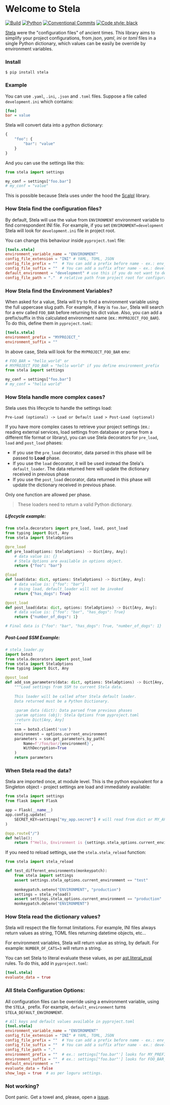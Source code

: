 # Welcome to Stela

[![Build](https://github.com/chrismaille/stela/workflows/tests/badge.svg)](https://github.com/chrismaille/stela/actions)
[![Python](https://img.shields.io/badge/python-3.6%20%7C%203.7-green)](https://www.python.org)
[![Conventional Commits](https://img.shields.io/badge/Conventional%20Commits-1.0.0-yellow.svg)](https://conventionalcommits.org)
<a href="https://github.com/psf/black"><img alt="Code style: black"
src="https://img.shields.io/badge/code%20style-black-000000.svg"></a>

[Stela](https://en.wikipedia.org/wiki/Stele) were the "configuration
files" of ancient times. This library aims to simplify your project
configurations, from *json*, *yaml*, *ini* or *toml* files in a single
Python dictionary, which values can be easily be override by environment
variables.

### Install

```shell
$ pip install stela
```

### Example

You can use `.yaml`, `.ini`, `.json` and `.toml` files. Suppose a file
called `development.ini` which contains:

```ini
[foo]
bar = value
```

Stela will convert data into a python dictionary:

```python
{
    "foo": {
        "bar": "value"
    }
}
```

And you can use the settings like this:

```python
from stela import settings

my_conf = settings["foo.bar"]
# my_conf = "value"
```

This is possible because Stela uses under the hood the
[Scalpl](https://github.com/ducdetronquito/scalpl) library.

### How Stela find the configuration files?

By default, Stela will use the value from `ENVIRONMENT` environment
variable to find correspondent INI file. For example, if you set
`ENVIRONMENT=development` Stela will look for `development.ini` file in
project root.

You can change this behaviour inside `pyproject.toml` file:

```toml
[tools.stela]
environment_variable_name = "ENVIRONMENT"
config_file_extension = "INI" # YAML, TOML, JSON
config_file_prefix = ""  # You can add a prefix before name - ex.: env_development.ini
config_file_suffix = ""  # You can add a suffix after name - ex.: development_v1.ini
default_environment = "development" # use this if you do not want to define the ENVIRONMENT key
config_file_path = "."  # relative path from project root for configuration files
```

### How Stela find the Environment Variables?

When asked for a value, Stela will try to find a environment variable
using the full uppercase slug path. For example, if key is `foo.bar`,
Stela will search for a env called `FOO_BAR` before returning his dict
value. Also, you can add a prefix/suffix in this calculated environment
name (ex.: `MYPROJECT_FOO_BAR`). To do this, define them in
`pyproject.toml`:

```toml
[tools.stela]
environment_prefix = "MYPROJECT_"
environment_suffix = ""
```

In above case, Stela will look for the `MYPROJECT_FOO_BAR` env:

```python
# FOO_BAR = "hello_world" or
# MYPROJECT_FOO_BAR = "hello world" if you define environment_prefix
from stela import settings

my_conf = settings["foo.bar"]
# my_conf = "hello world"
```

### How Stela handle more complex cases?

Stela uses this lifecycle to handle the settings load:

```text
Pre-Load (optional) -> Load or Default Load > Post-Load (optional)
```

If you have more complex cases to retrieve your project settings (ex.:
reading external services, load settings from database or parse from a
different file format or library), you can use Stela decorators for
`pre_load`, `load` and `post_load` phases:

* If you use the `pre_load` decorator, data parsed in this phase will be
  passed to **Load** phase.
* If you use the `load` decorator, it will be used instead the Stela's
  `default_loader`. The data returned here will update the dictionary
  received in previous phase
* If you use the `post_load` decorator, data returned in this phase will
  update the dictionary received in previous phase.

Only one function are allowed per phase.

>  These loaders need to return a valid Python dictionary.

##### Lifecycle example:

```python
from stela.decorators import pre_load, load, post_load
from typing import Dict, Any
from stela import StelaOptions

@pre_load
def pre_load(options: StelaOptions) -> Dict[Any, Any]:
    # data value is: {}
    # Stela Options are available in options object.
    return {"foo": "bar"}

@load
def load(data: dict, options: StelaOptions) -> Dict[Any, Any]:
    # data value is: {"foo": "bar"}
    # Using load, default_loader will not be invoked
    return {"has_dogs": True}

@post_load
def post_load(data: dict, options: StelaOptions) -> Dict[Any, Any]:
    # data value is: {"foo": "bar", "has_dogs": True}
    return {"number_of_dogs": 1}

# Final data is {"foo": "bar", "has_dogs": True, "number_of_dogs": 1}
```

##### Post-Load SSM Example:

```python
# stela_loader.py
import boto3
from stela.decorators import post_load
from stela import StelaOptions
from typing import Dict, Any

@post_load
def add_ssm_parameters(data: dict, options: StelaOptions) -> Dict[Any, Any]:
    """Load settings from SSM to current Stela data.
    
    This loader will be called after Stela default loader.
    Data returned must be a Python Dictionary.
    
    :param data (dict): Data parsed from previous phases
    :param options (obj): Stela Options from pyproject.toml
    :return Dict[Any, Any]
    """
    ssm = boto3.client('ssm')
    environment = options.current_environment
    parameters = ssm.get_parameters_by_path(
        Name=f'/foo/bar/{environment}',
        WithDecryption=True
    )
    return parameters
```

### When Stela read the data?

Stela are imported once, at module level. This is the python equivalent
for a Singleton object - project settings are load and immediately
available:

```python
from stela import settings
from flask import Flask

app = Flask(__name__)
app.config.update(
    SECRET_KEY=settings["my_app.secret"] # will read from dict or MY_APP_SECRET value
)

@app.route("/")
def hello():
    return f"Hello, Environment is {settings.stela_options.current_environment}"
```

If you need to reload settings, use the `stela.stela_reload` function:

```python
from stela import stela_reload

def test_different_environments(monkeypatch):
    from stela import settings
    assert settings.stela_options.current_environment == "test"
    
    monkeypatch.setenv("ENVIRONMENT", "production")
    settings = stela_reload()
    assert settings.stela_options.current_environment == "production"
    monkeypatch.delenv("ENVIRONMENT")
```

### How Stela read the dictionary values?

Stela will respect the file format limitations. For example, INI files
always return values as string, TOML files returning datetime objects,
etc...

For environment variables, Stela will return value as string, by
default. For example: `NUMBER_OF_CATS=3` will return a string.

You can set Stela to literal evaluate these values, as per
[ast.literal_eval](https://docs.python.org/3.7/library/ast.html?highlight=literal_eval#ast.literal_eval)
rules. To do this, add in `pyproject.toml`:

```toml
[tool.stela]
evaluate_data = true
```

### All Stela Configuration Options:

All configuration files can be override using a environment variable,
using the `STELA_` prefix. For example, `default_environment` turns
`STELA_DEFAULT_ENVIRONMENT`.

```toml
# All keys and default values available in pyproject.toml
[tool.stela]
environment_variable_name = "ENVIRONMENT"
config_file_extension = "INI" # YAML, TOML, JSON
config_file_prefix = ""  # You can add a prefix before name - ex.: env_development.ini
config_file_suffix = ""  # You can add a suffix after name - ex.: development_v1.ini
config_file_path = "."
environment_prefix = ""  # ex.: settings["foo.bar"'] looks for MY_PREFIX_FOO_BAR
environment_suffix = ""  # ex.: settings["foo.bar"'] looks for FOO_BAR_MY_SUFFIX
default_environment = ""
evaluate_data = false
show_logs = true  # as per loguru settings.
```

### Not working?

Dont panic. Get a towel and, please, open a
[issue](https://github.com/chrismaille/stela/issues).
